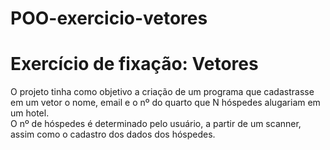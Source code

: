 # POO-exercicio-vetores
<h1>Exercício de fixação: Vetores</h1>
<p> O projeto tinha como objetivo a criação de um programa que cadastrasse em um vetor o nome, email e o nº do quarto que N hóspedes alugariam em um hotel. 
  <br> O nº de hóspedes é determinado pelo usuário, a partir de um scanner, assim como o cadastro dos dados dos hóspedes. </p>
